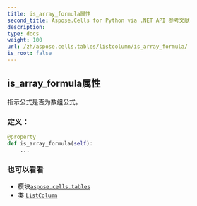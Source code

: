 ```yaml
---
title: is_array_formula属性
second_title: Aspose.Cells for Python via .NET API 参考文献
description:
type: docs
weight: 100
url: /zh/aspose.cells.tables/listcolumn/is_array_formula/
is_root: false
---
```

## is_array_formula属性

指示公式是否为数组公式。
### 定义：
```python
@property
def is_array_formula(self):
    ...
```

### 也可以看看
* 模块[`aspose.cells.tables`](../../)
* 类 [`ListColumn`](/cells/python-net/zh/aspose.cells.tables/listcolumn)
